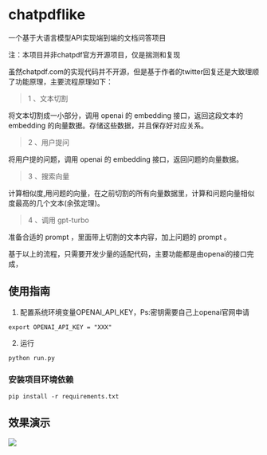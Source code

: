 # chatpdflike
一个基于大语言模型API实现端到端的文档问答项目


注：本项目并非chatpdf官方开源项目，仅是揣测和复现

虽然chatpdf.com的实现代码并不开源，但是基于作者的twitter回复还是大致理顺了功能原理，主要流程原理如下：

> 1 、文本切割

将文本切割成一小部分，调用 openai 的 embedding 接口，返回这段文本的 embedding 的向量数据。存储这些数据，并且保存好对应关系。

> 2 、用户提问

将用户提的问题，调用 openai 的 embedding 接口，返回问题的向量数据。

> 3 、搜索向量

计算相似度,用问题的向量，在之前切割的所有向量数据里，计算和问题向量相似度最高的几个文本(余弦定理)。

> 4 、调用 gpt-turbo

准备合适的 prompt ，里面带上切割的文本内容，加上问题的 prompt 。


基于以上的流程，只需要开发少量的适配代码，主要功能都是由openai的接口完成，

## 使用指南
1. 配置系统环境变量OPENAI_API_KEY，Ps:密钥需要自己上openai官网申请
```
export OPENAI_API_KEY = "XXX"  
```
2. 运行
```
python run.py 
```

### 安装项目环境依赖
```
pip install -r requirements.txt
```
## 效果演示
![](https://github.com/Ulov888/chatpdflike/blob/main/gif.gif)
